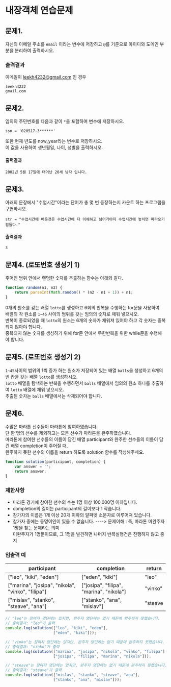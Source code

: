 # 내장객체 연습문제

## 문제1.
자신의 이메일 주소를 `email` 이라는 변수에 저장하고 `@`를 기준으로 아이디와 도메인 부분을 분리하여 출력하시오.
### 출력결과
이메일이 leekh4232@gmail.com 인 경우
```
leekh4232
gmail.com
```


## 문제2.
임의의 주민번호를 다음과 같이 `*`을 포함하여 변수에 저장하시오.
```
ssn = '020517-3******'
```
또한 현재 년도를 now_year라는 변수로 저장하시오.   
이 값을 사용하여 생년월일, 나이, 성별을 출력하시오.
#### 출력결과
```
2002년 5월 17일에 태어난 20세 남자 입니다.
```




## 문제3.
아래의 문장에서 "수업시간"이라는 단어가 총 몇 번 등장하는지 카운트 하는 프로그램을 구현하시오.
```
str = "수업시간에 배운것은 수업시간에 다 이해하고 넘어가야지 수업시간에 놓치면 따라오기 힘들다."
```
#### 출력결과
```
3
```



## 문제4. (로또번호 생성기 1)
주어진 범위 안에서 랜덤한 숫자를 추출하는 함수는 아래와 같다.
```javascript
function random(n1, n2) {
    return parseInt(Math.random() * (n2 - n1 + 1)) + n1;
}
```
0개의 원소를 갖는 배열 `lotto`를 생성하고 6회의 반복을 수행하는 for문을 사용하여   
배열의 각 원소를 `1~45` 사이의 범위를 갖는 임의의 숫자로 채워 넣으시오.   
반복이 종료되었을 때 `lotto`의 원소는 6개의 숫자가 채워져 있어야 하고 각 숫자는 중복되지 않아야 합니다.   
중복되지 않는 숫자를 생성하기 위해 for문 안에서 무한반복을 위한 while문을 수행해야 합니다.



## 문제5. (로또번호 생성기 2)
`1~45`사이의 범위의 1씩 증가 하는 원소가 저장되어 있는 배열 `balls`을 생성하고 6개의 빈 칸을 갖는 배열 `lotto`를 생성하시오.   
`lotto` 배열을 탐색하는 반복을 수행하면서 `balls` 배열에서 임의의 원소 하나를 추출하여 `lotto` 배열에 채워 넣으시오.   
추출된 숫자는 `balls` 배열에서는 삭제되어야 합니다.   




## 문제6.
수많은 마라톤 선수들이 마라톤에 참여하였습니다.   
단 한 명의 선수를 제외하고는 모든 선수가 마라톤을 완주하였습니다.   
마라톤에 참여한 선수들의 이름이 담긴 배열 participant와 완주한 선수들의 이름이 담긴 배열 completion이 주어질 때,   
완주하지 못한 선수의 이름을 return 하도록 solution 함수를 작성해주세요.
```javascript
function solution(participant, completion) {
    var answer = '';
    return answer;
}
```
### 제한사항
- 마라톤 경기에 참여한 선수의 수는 1명 이상 100,000명 이하입니다.
- completion의 길이는 participant의 길이보다 1 작습니다.
- 참가자의 이름은 1개 이상 20개 이하의 알파벳 소문자로 이루어져 있습니다.
- 참가자 중에는 동명이인이 있을 수 없습니다.
  ----> 문제이해 : 즉, 마라톤 미완주자 1명을 찾는 문제라는 의미   
 미완주자가 1명뿐이므로, 그 1명을 발견하면 나머지 반복실행건은 진행하지 않고 중지

### 입출력 예
| participant | completion | return |
|---|---|---|
| ["leo", "kiki", "eden"] | ["eden", "kiki"] | "leo" |
| ["marina", "josipa", "nikola", "vinko", "filipa"] | ["josipa", "filipa", "marina", "nikola"] | "vinko" |
| ["mislav", "stanko", "steave", "ana"] | ["stanko", "ana", "mislav"] | "steave |

```javascript
// "leo"는 참여자 명단에는 있지만, 완주자 명단에는 없기 때문에 완주하지 못했습니다.
// 출력결과: "leo"가 출력
console.log(solution(["leo", "kiki", "eden"], 
                     ["eden", "kiki"]));

// "vinko"는 참여자 명단에는 있지만, 완주자 명단에는 없기 때문에 완주하지 못했습니다.
// 출력결과: "vinko"가 출력
console.log(solution(["marina", "josipa", "nikola", "vinko", "filipa"], 
                     ["josipa", "filipa", "marina", "nikola"]));

// "steave"는 참여자 명단에는 있지만, 완주자 명단에는 없기 때문에 완주하지 못했습니다.
// 출력결과: "steave"가 출력
console.log(solution(["mislav", "stanko", "steave", "ana"], 
                     ["stanko", "ana", "mislav"]));
```
